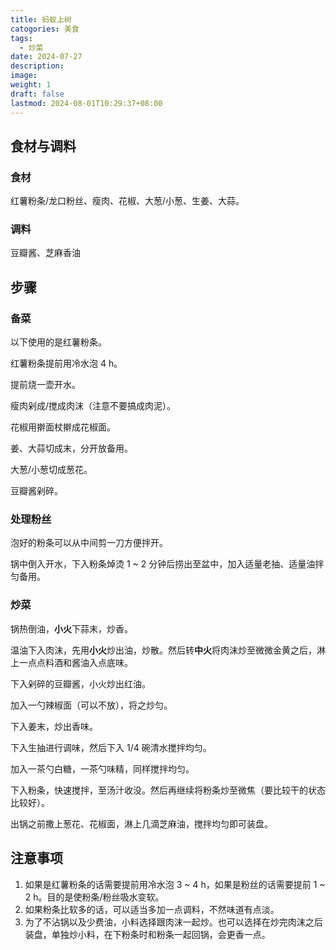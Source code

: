 ```yaml
---
title: 蚂蚁上树
catogories: 美食
tags:
  - 炒菜
date: 2024-07-27
description: 
image: 
weight: 1
draft: false
lastmod: 2024-08-01T10:29:37+08:00
---
```


## 食材与调料

### 食材

红薯粉条/龙口粉丝、瘦肉、花椒、大葱/小葱、生姜、大蒜。

### 调料

豆瓣酱、芝麻香油

## 步骤

### 备菜

以下使用的是红薯粉条。

红薯粉条提前用冷水泡 4 h。

提前烧一壶开水。

瘦肉剁成/搅成肉沫（注意不要搞成肉泥）。

花椒用擀面杖擀成花椒面。

姜、大蒜切成末，分开放备用。

大葱/小葱切成葱花。

豆瓣酱剁碎。

### 处理粉丝

泡好的粉条可以从中间剪一刀方便拌开。

锅中倒入开水，下入粉条焯烫 1 ~ 2 分钟后捞出至盆中，加入适量老抽、适量油拌匀备用。

### 炒菜

锅热倒油，**小火**下蒜末，炒香。

温油下入肉沫，先用**小火**炒出油，炒散。然后转**中火**将肉沫炒至微微金黄之后，淋上一点点料酒和酱油入点底味。

下入剁碎的豆瓣酱，小火炒出红油。

加入一勺辣椒面（可以不放），将之炒匀。

下入姜末，炒出香味。


下入生抽进行调味，然后下入 1/4 碗清水搅拌均匀。

加入一茶勺白糖，一茶勺味精，同样搅拌均匀。

下入粉条，快速搅拌，至汤汁收没。然后再继续将粉条炒至微焦（要比较干的状态比较好）。

出锅之前撒上葱花、花椒面，淋上几滴芝麻油，搅拌均匀即可装盘。


## 注意事项

1. 如果是红薯粉条的话需要提前用冷水泡 3 ~ 4 h，如果是粉丝的话需要提前 1 ~ 2 h。目的是使粉条/粉丝吸水变软。
2. 如果粉条比软多的话，可以适当多加一点调料，不然味道有点淡。
3. 为了不沾锅以及少费油，小料选择跟肉沫一起炒。也可以选择在炒完肉沫之后装盘，单独炒小料，在下粉条时和粉条一起回锅，会更香一点。